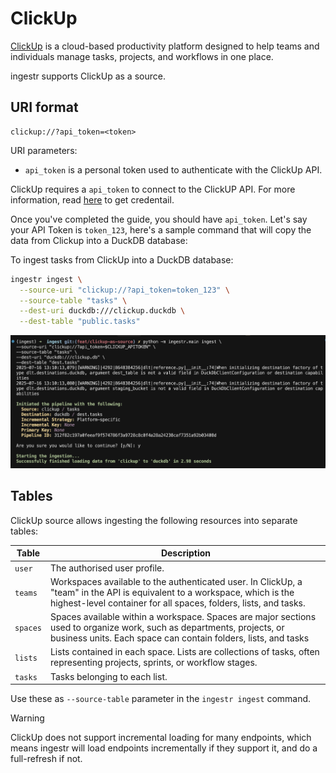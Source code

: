 # ClickUp
[ClickUp](https://clickup.com/) is a cloud-based productivity platform designed to help teams and individuals manage tasks, projects, and workflows in one place.

ingestr supports ClickUp as a source.

## URI format

```
clickup://?api_token=<token>
```

URI parameters:
- `api_token` is a personal token used to authenticate with the ClickUp API.

ClickUp requires a `api_token` to connect to the ClickUP API. For more information, read [here](https://developer.clickup.com/docs/authentication#generate-your-personal-api-token) to get credentail. 

Once you've completed the guide, you should have `api_token`. Let's say your API Token  is `token_123`, here's a sample command that will copy the data from Clickup into a DuckDB database:

To ingest tasks from ClickUp into a DuckDB database:

```sh
ingestr ingest \
  --source-uri "clickup://?api_token=token_123" \
  --source-table "tasks" \
  --dest-uri duckdb:///clickup.duckdb \
  --dest-table "public.tasks"
```
<img alt="clickup_img" src="../media/clickup_ingestion.png"/>

## Tables

ClickUp source allows ingesting the following resources into separate tables:

| **Table** | **Description** |
|-----------|-----------------|
| `user`   | The authorised user profile. |
| `teams`   | Workspaces available to the authenticated user. In ClickUp, a "team" in the API is equivalent to a workspace, which is the highest-level container for all spaces, folders, lists, and tasks.
| `spaces`  | Spaces available within a workspace. Spaces are major sections used to organize work, such as departments, projects, or business units. Each space can contain folders, lists, and tasks |
| `lists`   | Lists contained in each space. Lists are collections of tasks, often representing projects, sprints, or workflow stages.|
| `tasks`   | Tasks belonging to each list. |

Use these as `--source-table` parameter in the `ingestr ingest` command.

> [!WARNING]
> ClickUp does not support incremental loading for many endpoints, which means ingestr will load endpoints incrementally if they support it, and do a full-refresh if not.
